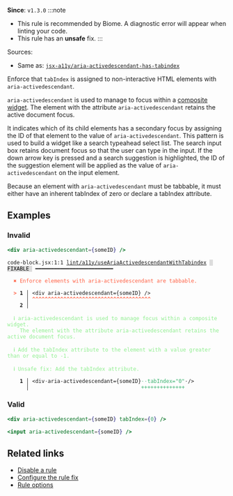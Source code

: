 **Since**: `v1.3.0`
:::note
- This rule is recommended by Biome. A diagnostic error will appear when linting your code.
- This rule has an **unsafe** fix.
:::

Sources: 
- Same as: <a href="https://github.com/jsx-eslint/eslint-plugin-jsx-a11y/blob/main/docs/rules/aria-activedescendant-has-tabindex.md" target="_blank"><code>jsx-a11y/aria-activedescendant-has-tabindex</code></a>

Enforce that `tabIndex` is assigned to non-interactive HTML elements with `aria-activedescendant`.

`aria-activedescendant` is used to manage to focus within a [composite widget](https://www.w3.org/TR/wai-aria/#composite).
The element with the attribute `aria-activedescendant` retains the active document focus.

It indicates which of its child elements has a secondary focus by assigning the ID of that
element to the value of `aria-activedescendant`. This pattern is used to build a widget
like a search typeahead select list. The search input box retains document focus
so that the user can type in the input. If the down arrow key is pressed and
a search suggestion is highlighted, the ID of the suggestion element will be applied
as the value of `aria-activedescendant` on the input element.

Because an element with `aria-activedescendant` must be tabbable,
it must either have an inherent tabIndex of zero or declare a tabIndex attribute.

## Examples

### Invalid

```jsx
<div aria-activedescendant={someID} />
```

<pre class="language-text"><code class="language-text">code-block.jsx:1:1 <a href="https://biomejs.dev/linter/rules/use-aria-activedescendant-with-tabindex">lint/a11y/useAriaActivedescendantWithTabindex</a> <span style="color: #000; background-color: #ddd;"> FIXABLE </span> ━━━━━━━━━━━━━━━━━━━━━━━━━<br /><br /><strong><span style="color: Tomato;">  </span></strong><strong><span style="color: Tomato;">✖</span></strong> <span style="color: Tomato;">Enforce elements with aria-activedescendant are tabbable.</span><br />  <br /><strong><span style="color: Tomato;">  </span></strong><strong><span style="color: Tomato;">&gt;</span></strong> <strong>1 │ </strong>&lt;div aria-activedescendant={someID} /&gt;<br />   <strong>   │ </strong><strong><span style="color: Tomato;">^</span></strong><strong><span style="color: Tomato;">^</span></strong><strong><span style="color: Tomato;">^</span></strong><strong><span style="color: Tomato;">^</span></strong><strong><span style="color: Tomato;">^</span></strong><strong><span style="color: Tomato;">^</span></strong><strong><span style="color: Tomato;">^</span></strong><strong><span style="color: Tomato;">^</span></strong><strong><span style="color: Tomato;">^</span></strong><strong><span style="color: Tomato;">^</span></strong><strong><span style="color: Tomato;">^</span></strong><strong><span style="color: Tomato;">^</span></strong><strong><span style="color: Tomato;">^</span></strong><strong><span style="color: Tomato;">^</span></strong><strong><span style="color: Tomato;">^</span></strong><strong><span style="color: Tomato;">^</span></strong><strong><span style="color: Tomato;">^</span></strong><strong><span style="color: Tomato;">^</span></strong><strong><span style="color: Tomato;">^</span></strong><strong><span style="color: Tomato;">^</span></strong><strong><span style="color: Tomato;">^</span></strong><strong><span style="color: Tomato;">^</span></strong><strong><span style="color: Tomato;">^</span></strong><strong><span style="color: Tomato;">^</span></strong><strong><span style="color: Tomato;">^</span></strong><strong><span style="color: Tomato;">^</span></strong><strong><span style="color: Tomato;">^</span></strong><strong><span style="color: Tomato;">^</span></strong><strong><span style="color: Tomato;">^</span></strong><strong><span style="color: Tomato;">^</span></strong><strong><span style="color: Tomato;">^</span></strong><strong><span style="color: Tomato;">^</span></strong><strong><span style="color: Tomato;">^</span></strong><strong><span style="color: Tomato;">^</span></strong><strong><span style="color: Tomato;">^</span></strong><strong><span style="color: Tomato;">^</span></strong><strong><span style="color: Tomato;">^</span></strong><strong><span style="color: Tomato;">^</span></strong><br />    <strong>2 │ </strong><br />  <br /><strong><span style="color: lightgreen;">  </span></strong><strong><span style="color: lightgreen;">ℹ</span></strong> <span style="color: lightgreen;">aria-activedescendant is used to manage focus within a composite widget.<br /></span><span style="color: lightgreen;">  </span><span style="color: lightgreen;">  </span><span style="color: lightgreen;">The element with the attribute aria-activedescendant retains the active document focus.</span><br />  <br /><strong><span style="color: lightgreen;">  </span></strong><strong><span style="color: lightgreen;">ℹ</span></strong> <span style="color: lightgreen;">Add the tabIndex attribute to the element with a value greater than or equal to -1.</span><br />  <br /><strong><span style="color: lightgreen;">  </span></strong><strong><span style="color: lightgreen;">ℹ</span></strong> <span style="color: lightgreen;">Unsafe fix</span><span style="color: lightgreen;">: </span><span style="color: lightgreen;">Add the tabIndex attribute.</span><br />  <br /><strong>  </strong><strong>  1 │ </strong>&lt;div<span style="opacity: 0.8;">·</span>aria-activedescendant={someID}<span style="opacity: 0.8;"><span style="color: MediumSeaGreen;">·</span></span><span style="opacity: 0.8;"><span style="color: MediumSeaGreen;">·</span></span><span style="color: MediumSeaGreen;">t</span><span style="color: MediumSeaGreen;">a</span><span style="color: MediumSeaGreen;">b</span><span style="color: MediumSeaGreen;">I</span><span style="color: MediumSeaGreen;">n</span><span style="color: MediumSeaGreen;">d</span><span style="color: MediumSeaGreen;">e</span><span style="color: MediumSeaGreen;">x</span><span style="color: MediumSeaGreen;">=</span><span style="color: MediumSeaGreen;">&quot;</span><span style="color: MediumSeaGreen;">0</span><span style="color: MediumSeaGreen;">&quot;</span><span style="opacity: 0.8;">·</span>/&gt;<br /><strong>  </strong><strong>    │ </strong>                                   <span style="color: MediumSeaGreen;">+</span><span style="color: MediumSeaGreen;">+</span><span style="color: MediumSeaGreen;">+</span><span style="color: MediumSeaGreen;">+</span><span style="color: MediumSeaGreen;">+</span><span style="color: MediumSeaGreen;">+</span><span style="color: MediumSeaGreen;">+</span><span style="color: MediumSeaGreen;">+</span><span style="color: MediumSeaGreen;">+</span><span style="color: MediumSeaGreen;">+</span><span style="color: MediumSeaGreen;">+</span><span style="color: MediumSeaGreen;">+</span><span style="color: MediumSeaGreen;">+</span><span style="color: MediumSeaGreen;">+</span>   <br /></code></pre>

### Valid

```jsx
<div aria-activedescendant={someID} tabIndex={0} />
```

```jsx
<input aria-activedescendant={someID} />
```

## Related links

- [Disable a rule](/linter/#disable-a-lint-rule)
- [Configure the rule fix](/linter#configure-the-rule-fix)
- [Rule options](/linter/#rule-options)
